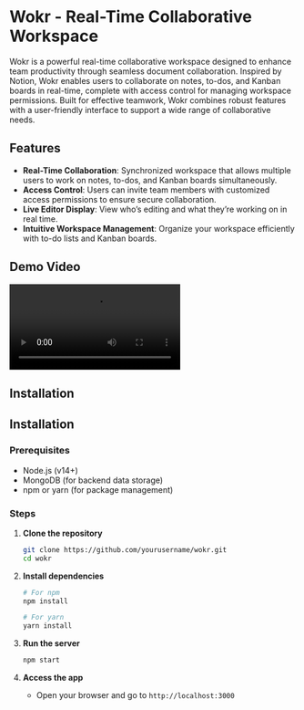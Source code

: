 
# Wokr - Real-Time Collaborative Workspace

Wokr is a powerful real-time collaborative workspace designed to enhance team productivity through seamless document collaboration. Inspired by Notion, Wokr enables users to collaborate on notes, to-dos, and Kanban boards in real-time, complete with access control for managing workspace permissions. Built for effective teamwork, Wokr combines robust features with a user-friendly interface to support a wide range of collaborative needs.

## Features

- **Real-Time Collaboration**: Synchronized workspace that allows multiple users to work on notes, to-dos, and Kanban boards simultaneously.
- **Access Control**: Users can invite team members with customized access permissions to ensure secure collaboration.
- **Live Editor Display**: View who’s editing and what they’re working on in real time.
- **Intuitive Workspace Management**: Organize your workspace efficiently with to-do lists and Kanban boards.



## Demo Video

<video src="media/demo.mp4" controls="controls" style="max-width: 100%;">
    Your browser does not support the video tag.
</video>

## Installation


## Installation

### Prerequisites
- Node.js (v14+)
- MongoDB (for backend data storage)
- npm or yarn (for package management)

### Steps

1. **Clone the repository**
   ```bash
   git clone https://github.com/yourusername/wokr.git
   cd wokr
   ```

2. **Install dependencies**
   ```bash
   # For npm
   npm install

   # For yarn
   yarn install
   ```



3. **Run the server**
   ```bash
   npm start
   ```

4. **Access the app**
   - Open your browser and go to `http://localhost:3000`
